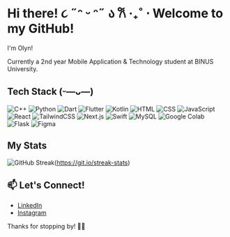 # Hi there! ૮ ˶ᵔ ᵕ ᵔ˶ ა 𐙚 ‧₊˚ ⋅ Welcome to my GitHub!
I'm Olyn!

Currently a 2nd year Mobile Application & Technology student at BINUS University. 

## Tech Stack (ᵕ—ᴗ—)
![C++](https://img.shields.io/badge/C++-%2300599C.svg?logo=c%2B%2B&logoColor=white)
![Python](https://img.shields.io/badge/Python-3776AB?logo=python&logoColor=fff)
![Dart](https://img.shields.io/badge/Dart-%230175C2.svg?logo=dart&logoColor=white)
![Flutter](https://img.shields.io/badge/Flutter-02569B?logo=flutter&logoColor=fff)
![Kotlin](https://img.shields.io/badge/Kotlin-%237F52FF.svg?logo=kotlin&logoColor=white)
![HTML](https://img.shields.io/badge/HTML-%23E34F26.svg?logo=html5&logoColor=white)
![CSS](https://img.shields.io/badge/CSS-1572B6?logo=css3&logoColor=fff)
![JavaScript](https://img.shields.io/badge/JavaScript-F7DF1E?logo=javascript&logoColor=000)
![React](https://img.shields.io/badge/React-%2320232a.svg?logo=react&logoColor=%2361DAFB)
![TailwindCSS](https://img.shields.io/badge/Tailwind%20CSS-%2338B2AC.svg?logo=tailwind-css&logoColor=white)
![Next.js](https://img.shields.io/badge/Next.js-black?logo=next.js&logoColor=white)
![Swift](https://img.shields.io/badge/Swift-F54A2A?logo=swift&logoColor=white)
![MySQL](https://img.shields.io/badge/MySQL-4479A1?logo=mysql&logoColor=fff)
![Google Colab](https://img.shields.io/badge/Google%20Colab-F9AB00?logo=googlecolab&logoColor=fff)
![Flask](https://img.shields.io/badge/Flask-000?logo=flask&logoColor=fff)
![Figma](https://img.shields.io/badge/Figma-F24E1E?logo=figma&logoColor=white)

## My Stats
![GitHub Streak](https://streak-stats.demolab.com?user=olynsn15&theme=shades-of-purple&hide_border=true)(https://git.io/streak-stats)

## 📫 Let's Connect!
- [LinkedIn](https://www.linkedin.com/in/carolyn-santana15/)  
- [Instagram](https://instagram.com/olyn.sna)  

Thanks for stopping by! 🚀✨
